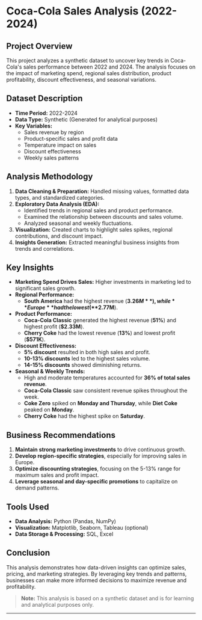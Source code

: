 # Coca-Cola Sales Analysis (2022-2024)

## Project Overview

This project analyzes a synthetic dataset to uncover key trends in Coca-Cola's sales performance between 2022 and 2024. The analysis focuses on the impact of marketing spend, regional sales distribution, product profitability, discount effectiveness, and seasonal variations.

## Dataset Description

- **Time Period:** 2022-2024
- **Data Type:** Synthetic (Generated for analytical purposes)
- **Key Variables:**
  - Sales revenue by region
  - Product-specific sales and profit data
  - Temperature impact on sales
  - Discount effectiveness
  - Weekly sales patterns

## Analysis Methodology

1. **Data Cleaning & Preparation:** Handled missing values, formatted data types, and standardized categories.
2. **Exploratory Data Analysis (EDA):**
   - Identified trends in regional sales and product performance.
   - Examined the relationship between discounts and sales volume.
   - Analyzed seasonal and weekly fluctuations.
3. **Visualization:** Created charts to highlight sales spikes, regional contributions, and discount impact.
4. **Insights Generation:** Extracted meaningful business insights from trends and correlations.

## Key Insights

- **Marketing Spend Drives Sales:** Higher investments in marketing led to significant sales growth.
- **Regional Performance:**
  - **South America** had the highest revenue (**$3.26M**), while **Europe** had the lowest (**$2.77M**).
- **Product Performance:**
  - **Coca-Cola Classic** generated the highest revenue (**51%**) and highest profit (**$2.33M**).
  - **Cherry Coke** had the lowest revenue (**13%**) and lowest profit (**$571K**).
- **Discount Effectiveness:**
  - **5% discount** resulted in both high sales and profit.
  - **10-13% discounts** led to the highest sales volume.
  - **14-15% discounts** showed diminishing returns.
- **Seasonal & Weekly Trends:**
  - High and moderate temperatures accounted for **36% of total sales revenue**.
  - **Coca-Cola Classic** saw consistent revenue spikes throughout the week.
  - **Coke Zero** spiked on **Monday and Thursday**, while **Diet Coke** peaked on **Monday**.
  - **Cherry Coke** had the highest spike on **Saturday**.

## Business Recommendations

1. **Maintain strong marketing investments** to drive continuous growth.
2. **Develop region-specific strategies**, especially for improving sales in Europe.
3. **Optimize discounting strategies**, focusing on the 5-13% range for maximum sales and profit impact.
4. **Leverage seasonal and day-specific promotions** to capitalize on demand patterns.

## Tools Used

- **Data Analysis:** Python (Pandas, NumPy)
- **Visualization:** Matplotlib, Seaborn, Tableau (optional)
- **Data Storage & Processing:** SQL, Excel

## Conclusion

This analysis demonstrates how data-driven insights can optimize sales, pricing, and marketing strategies. By leveraging key trends and patterns, businesses can make more informed decisions to maximize revenue and profitability.

> **Note:** This analysis is based on a synthetic dataset and is for learning and analytical purposes only.

---

